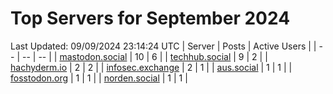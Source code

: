 # Top Servers for September 2024
Last Updated: 09/09/2024 23:14:24 UTC
| Server | Posts | Active Users |
| -- | -- | -- |
| [mastodon.social](https://mastodon.social/tags/PowerShell) | 10 | 6 |
| [techhub.social](https://techhub.social/tags/PowerShell) | 9 | 2 |
| [hachyderm.io](https://hachyderm.io/tags/PowerShell) | 2 | 2 |
| [infosec.exchange](https://infosec.exchange/tags/PowerShell) | 2 | 1 |
| [aus.social](https://aus.social/tags/PowerShell) | 1 | 1 |
| [fosstodon.org](https://fosstodon.org/tags/PowerShell) | 1 | 1 |
| [norden.social](https://norden.social/tags/PowerShell) | 1 | 1 |

